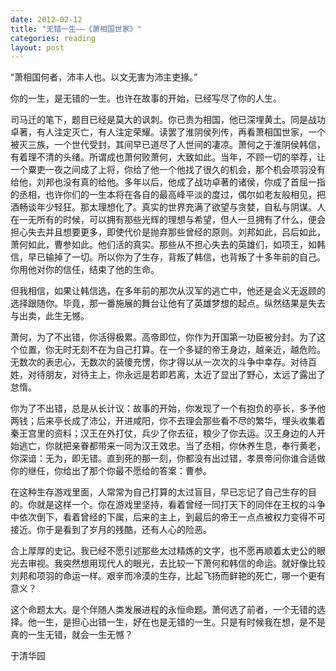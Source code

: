 ```yaml
---
date: 2012-02-12
title: "无错一生——《萧相国世家》"
categories: reading
layout: post
---
```

“萧相国何者，沛丰人也。以文无害为沛主吏掾。”

你的一生，是无错的一生。也许在故事的开始，已经写尽了你的人生。

司马迁的笔下，题目已经是莫大的讽刺。你已贵为相国，他已深埋黄土。同是战功卓著，有人注定灭亡，有人注定荣耀。读罢了淮阴侯列传，再看萧相国世家，一个被灭三族，一个世代受封，其间早已道尽了人世间的凄凉。萧何之于淮阴侯韩信，有着理不清的头绪。所谓成也萧何败萧何，大致如此。当年，不顾一切的举荐，让一个粟吏一夜之间成了上将，你给了他一个他找了很久的机会，那个机会项羽没有给他，刘邦也没有真的给他。多年以后，他成了战功卓著的诸侯，你成了首屈一指的丞相，也许你们的一生本将在各自的最高峰平淡的度过，偶尔如老友般相见，把酒畅谈年少轻狂。那太理想化了。真实的世界充满了欲望与贪婪，自私与阴谋。人在一无所有的时候，可以拥有那些光辉的理想与希望，但人一旦拥有了什么，便会担心失去并且想要更多，即使代价是抛弃那些曾经的原则。刘邦如此，吕后如此，萧何如此，曹参如此。他们活的真实。那些从不担心失去的英雄们，如项王，如韩信，早已输掉了一切。所以你为了生存，背叛了韩信，也背叛了十多年前的自己。你用他对你的信任，结束了他的生命。

但我相信，如果让韩信选，在多年前的那次从汉军的逃亡中，他还是会义无返顾的选择跟随你。毕竟，那一番施展的舞台让他有了英雄梦想的起点。纵然结果是失去与出卖，此生无憾。

萧何，为了不出错，你活得极累。高帝即位，你作为开国第一功臣被分封。为了这个位置，你无时无刻不在为自己打算。在一个多疑的帝王身边，越亲近，越危险。无数次的表忠心，无数次的装傻充愣，你才得以从一次次的斗争中幸存。对待百姓，对待朋友，对待主上，你永远是若即若离，太近了显出了野心，太远了露出了怠惰。

你为了不出错，总是从长计议：故事的开始，你发现了一个有抱负的亭长，多予他两钱；后来亭长成了沛公，开进咸阳，你不去理会那些看不尽的繁华，埋头收集着秦王宫里的资料；汉王在外打仗，兵少了你去征，粮少了你去运。汉王身边的人开始逃亡，你就把亲眷都带来一同为汉王效忠。当了丞相，你休养生息，奉行黄老，你深谙：无为，即无错。直到死的那一刻，你都没有出过错，孝景帝问你谁合适做你的继任，你给出了那个你最不愿给的答案：曹参。

在这种生存游戏里面，人常常为自己打算的太过盲目，早已忘记了自己生存的目的。你就是这样一个。你在游戏里坚持，看着曾经一同打天下的同伴在王权的斗争中依次倒下，看着曾经的下属，后来的主上，到最后的帝王一点点被权力变得不可接近。你于是看到了岁月的残酷，还有人心的险恶。

合上厚厚的史记。我已经不愿引述那些太过精炼的文字，也不愿再顺着太史公的眼光去审视。我突然想用现代人的眼光，去比较一下萧何和韩信的命运。就好像比较刘邦和项羽的命运一样。艰辛而冷漠的生存，比起飞扬而鲜艳的死亡，哪一个更有意义？

这个命题太大。是个伴随人类发展进程的永恒命题。萧何选了前者，一个无错的选择。他一生，是担心出错一生，好在也是无错的一生。只是有时候我在想，是不是真的一生无错，就会一生无憾？

于清华园